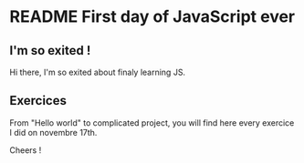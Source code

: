 # README First day of JavaScript ever

## I'm so exited !
Hi there, I'm so exited about finaly learning JS.

## Exercices

From "Hello world" to complicated project, you will find here every exercice I did on novembre 17th.

Cheers !